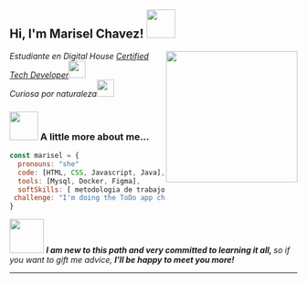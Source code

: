 <h2> Hi, I'm Marisel Chavez! <img src="https://media.giphy.com/media/mGcNjsfWAjY5AEZNw6/giphy.gif" width="50"></h2>
<img align='right' src="https://media.giphy.com/media/ieyl9zmCjO4b4t6qoY/giphy.gif" width="230">
<p><em>Estudiante en Digital House <a href="https://www.digitalhouse.com/ar">Certified Tech Developer</a><img src="https://media.giphy.com/media/fYSnHlufseco8Fh93Z/giphy.gif" width="30"></br>Curiosa por naturaleza<img src="https://media.giphy.com/media/WUlplcMpOCEmTGBtBW/giphy.gif" width="30"> 
</em></p>




### <img src="https://media.giphy.com/media/VgCDAzcKvsR6OM0uWg/giphy.gif" width="50"> A little more about me...  

```javascript
const marisel = {
  pronouns: "she" 
  code: [HTML, CSS, Javascript, Java],
  tools: [Mysql, Docker, Figma],
  softSkills: [ metodologia de trabajo, Learning Agility, Desing Thinking, Comunicacion efectiva, UX/UI ]
 challenge: "I'm doing the ToDo app challenge turning over everything I've learned."
}
```

<img src="https://media.giphy.com/media/LnQjpWaON8nhr21vNW/giphy.gif" width="60"> <em><b>I am new to this path and very committed to learning it all, </b> so if you want to gift me advice, <b> I'll be happy to meet you more!</b></em>

---


